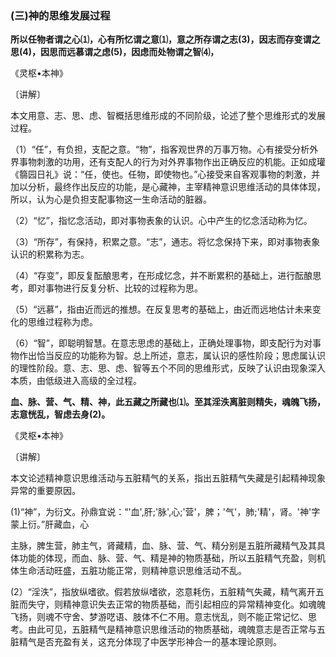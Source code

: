 ### (三)神的思维发展过程

**所以任物者谓之心⑴，心有所忆谓之意⑴，意之所存谓之志(3)，因志而存变谓之思(4)，因思而远慕谓之虑(5)，因虑而处物谓之智⑷，**

​《灵枢•本神》

〔讲解〕

本文用意、志、思、虑、智概括思维形成的不同阶级，论述了整个思维形式的发展过程。

（1）“任”，有负担，支配之意。“物”，指客观世界的万事万物。心有接受分析外界事物刺激的功用，还有支配人的行为对外界事物作出正确反应的机能。正如成瓘《篛园日礼》说：“任，使也。任物，即使物也。”心接受来自客观事物的刺激，并加以分析，最终作出反应的功能，是心藏神，主宰精神意识思维活动的具体体现，所以，认为心是负担支配事物这一生命活动的脏器。

（2）“忆”，指忆念活动，即对事物表象的认识。心中产生的忆念活动称为忆。

（3）“所存”，有保持，积累之意。“志”，通志。将忆念保持下来，即对事物表象认识的积累称为志。

（4）“存变”，即反复酝酿思考，在形成忆念，并不断累积的基础上，进行酝酿思考，即对事物进行反复分析、比较的过程称为思。

（5）“远慕”，指由近而远的推想。在反复思考的基础上，由近而远地估计未来变化的思维过程称为虑。

（6）“智”，即聪明智慧。在意志思虑的基础上，正确处理事物，即支配行为对事物作出恰当反应的功能称为智。总上所述，意志，属认识的感性阶段；思虑属认识的理性阶段。意、志、思、虑、智等五个不同的思维形式，反映了认识由现象深入本质，由低级进入高级的全过程。

**血、脉、营、气、精、神，此五藏之所藏也⑴。至其淫泆离脏则精失，魂魄飞扬，志意恍乱，智虑去身(2)。**

​《灵枢•本神》

〔讲解〕

本文论述精神意识思维活动与五脏精气的关系，指出五脏精气失藏是引起精神现象异常的重要原因。

(1)“神”，为衍文。孙鼎宜说：“'血',肝;'脉',心;'营'，脾；'气'，肺;'精'，肾。'神'字蒙上衍。”肝藏血，心

主脉，脾生营，肺主气，肾藏精，血、脉、营、气、精分别是五脏所藏精气及其具体功能的体现，而血、脉、营、气、精是神的物质基础，所以五脏精气充盈，则机体生命活动旺盛，五脏功能正常，则精神意识思维活动不乱。

(2）“淫泆”，指放纵嗜欲。假若放纵嗜欲，恣意耗伤，五脏精气失藏，精气离开五脏而失守，则精神意识失去正常的物质基础，而引起相应的异常精神变化。如魂魄飞扬，则魂不守舍、梦游呓语、肢体不仁不用。意志恍乱，则不能正常记忆、思考。由此可见，五脏精气是精神意识思维活动的物质基础，魂魄意志是否正常与五脏精气是否充盈有关，这充分体现了中医学形神合一的基本理论原则。

